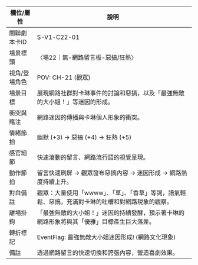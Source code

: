 | 欄位/屬性 | 說明 |
|---|---|
| 關聯劇本卡ID | S-V1-C22-01 |
| 場景標頭 | 〈場22｜無-網路留言板-惡搞/狂熱〉 |
| 視角/登場角色 | POV: CH-21 (觀眾) |
| 場景目標 | 展現網路社群對卡琳事件的討論和惡搞，以及「最強無敵的大小姐！」等迷因的形成。 |
| 衝突與賭注 | 網路迷因的傳播與卡琳個人形象的衝突。 |
| 情緒節拍 | 幽默 (+3) -> 惡搞 (+4) -> 狂熱 (+5) |
| 感官細節 | 快速滾動的留言、網路流行語的視覺呈現。 |
| 動作節拍 | 留言快速刷屏 -> 觀眾發布惡搞內容 -> 迷因形成 -> 網路熱度持續上升。 |
| 對白備註 | 觀眾：大量使用「wwww」、「草」、「香草」等詞，語氣輕鬆、惡搞，充滿對卡琳的吐槽和對網路現象的觀察。 |
| 離場掛鉤 | 「最強無敵的大小姐！」迷因的持續發酵，預示著卡琳的網路形象將與其「優雅」目標產生巨大落差。 |
| 轉折標記 | EventFlag: 最強無敵大小姐迷因形成! (網路文化現象) |
| 備註 | 透過網路留言的快速切換和誇張內容，營造喜劇效果。 |
